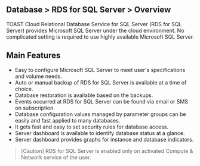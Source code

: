## Database > RDS for SQL Server > Overview

TOAST Cloud Relational Database Service for SQL Server (RDS for SQL Server) provides Microsoft SQL Server under the cloud environment. 
No complicated setting is required to use highly available Microsoft SQL Server.

## Main Features 

* Easy to configure Microsoft SQL Server to meet user's specifications and volume needs.  
* Auto or manual backup of RDS for SQL Server is available at a time of choice. 
* Database restoration is available based on the backups. 
* Events occurred at RDS for SQL Server can be found via email or SMS on subscription. 
* Database configuration values managed by parameter groups can be easily and fast applied to many databases. 
* It gets fast and easy to set security rules for database access.  
* Server dashboard is available to identify database status at a glance.
* Server dashboard provides graphs for instance and database indicators.

> [Caution]
> RDS for SQL Server is enabled only on activated Compute & Network service of the user. 
